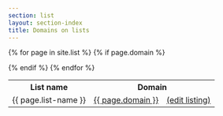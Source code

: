```yaml
---
section: list
layout: section-index
title: Domains on lists
---
```


<table class="sortable">
<tr><th>List name</th><th colspan="2">Domain</th></tr>

{% for page in site.list %}
	{% if page.domain %}
	<tr id="{{ page.list }}-{{ page.domain }}" ><td>{{ page.list-name }}</td><td><a href="../domain/{{page.domain}}/">{{ page.domain }}</a></td><td>
<a href="https://github.com/dmarti/smmd/blob/gh-pages/_list/{{ page.list }}/{{ page.domain}}/index.md">(edit listing)</a></td></tr>
	{% endif %}
{% endfor %}

</table>



